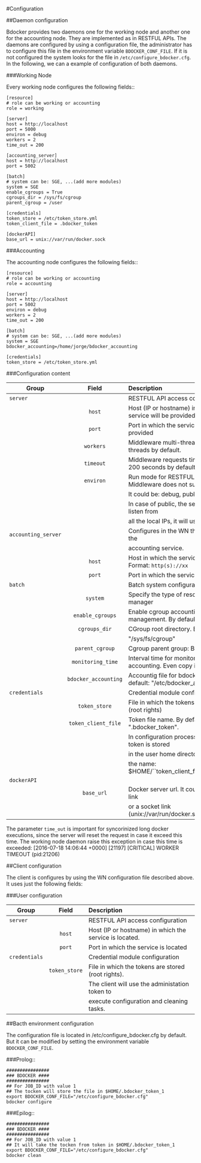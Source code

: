 #Configuration

##Daemon configuration

Bdocker provides two daemons one for the working node and another one for the accounting node. They are implemented as
in RESTFUL APIs. The daemons are configured by using a configuration file, the administrator has to configure this
file in the environment variable ``BDOCKER_CONF_FILE``. If it is not configured the system looks for the file in
``/etc/configure_bdocker.cfg``. In the following, we can a example of configuration of both daemons.

###Working Node


Every working node configures the following fields::

    [resource]
    # role can be working or accounting
    role = working

    [server]
    host = http://localhost
    port = 5000
    environ = debug
    workers = 2
    time_out = 200

    [accounting_server]
    host = http://localhost
    port = 5002

    [batch]
    # system can be: SGE, ...(add more modules)
    system = SGE
    enable_cgroups = True
    cgroups_dir = /sys/fs/cgroup
    parent_cgroup = /user

    [credentials]
    token_store = /etc/token_store.yml
    token_client_file = .bdocker_token

    [dockerAPI]
    base_url = unix://var/run/docker.sock

###Accounting

The accounting node configures the following fields::

    [resource]
    # role can be working or accounting
    role = accounting

    [server]
    host = http://localhost
    port = 5002
    environ = debug
    workers = 2
    time_out = 200

    [batch]
    # system can be: SGE, ...(add more modules)
    system = SGE
    bdocker_accounting=/home/jorge/bdocker_accounting

    [credentials]
    token_store = /etc/token_store.yml

###Configuration content


| Group             |Field               |Description                                |
| ----------------- |:------------------:|:------------------------------------------------|
|``server``         |                    |RESTFUL API access configuration                  
|                   |``host``            |Host (IP or hostname) in which the service will be provided.
|                   |``port``            |Port in which the service will be provided
|                   |``workers``         |Middleware multi-threads. It is 2 threads by default.
|                   |``timeout``         |Middleware requests timeout. It is 200 seconds by default.
|                   |``environ``         |Run mode for RESTFUL API. Middleware does not support it.
|                   |                     |It could be: debug, public, private.
|                   |                     |In case of public, the service will listen from  
|                  |                      |all the local IPs, it will use 0.0.0.0 IP.          
|``accounting_server``|                  |Configures in the WN the location of the          
|                   |                     |accounting service.                               
|                     |``host``          |Host in which the service is located. Format: ``http(s)://xx``              
|                     |``port``          |Port in which the service is located              
|``batch``        |                      |Batch system configuration                        
|                 |``system``            |Specify the type of resource manager              
|                 |``enable_cgroups``    |Enable cgroup accounting management. By default is False.          
|                 |``cgroups_dir``       |CGroup root directory. By default:                
|                 |                      |"/sys/fs/cgroup"                                    
|                 |``parent_cgroup``     |Cgroup parent group: By default: "/"
|                 |``monitoring_time``   |Interval time for monitoring the accounting. Even copy it to the file.
|                 |``bdocker_accounting``|Accountig file for bdocker jobs. By default: "/etc/bdocker_accounting"
|``credentials``  |                      |Credential module configuration
|                 |``token_store``       |File in which the tokens are store (root rights)
|                 |``token_client_file`` |Token file name. By default: ".bdocker_token".
|                 |                      |In configuration process, the user token is stored
|                 |                      |in the user home directory by using
|                 |                      |the name: $HOME/``token_client_file``_$JOB_ID.
|``dockerAPI``    |                      |
|                 | ``base_url``         |Docker server url. It could be a http link
|                 |                      |or a socket link (unix://var/run/docker.sock)

The parameter ``time_out`` is important for syncorinized long docker executions, since the server will
reset the request in case it exceed this time.
The working node daemon raise this exception in case this time is exceeded:
    [2016-07-18 14:06:44 +0000] [21197] [CRITICAL] WORKER TIMEOUT (pid:21206)


##Client configuration

 The client is configures by using the WN configuration file described above. It uses just the
 following fields:

###User configuration

    
|Group           |Field                |Description
| -------------- |:-------------------:|:------------------------------------------------|
|``server``      |                     |RESTFUL API access configuration
|                |``host``             |Host (IP or hostname) in which the service is located.
|                |``port``             |Port in which the service is located
|``credentials`` |                     |Credential module configuration
|                |``token_store``      |File in which the tokens are stored (root rights).
|                |                     |The client will use the administation token to
|                |                     |execute configuration and cleaning tasks.


##Bacth environment configuration

The configuration file is located in /etc/configure_bdocker.cfg by default. But it can be modified
by setting the environment variable ``BDOCKER_CONF_FILE``.

###Prolog::

    ################
    ### BDOCKER ####
    ################
    ## For JOB_ID with value 1
    ## The tocken will store the file in $HOME/.bdocker_token_1
    export BDOCKER_CONF_FILE="/etc/configure_bdocker.cfg"
    bdocker configure

###Epilog::

    ################
    ### BDOCKER ####
    ################
    ## For JOB_ID with value 1
    ## It will take the tocken from token in $HOME/.bdocker_token_1
    export BDOCKER_CONF_FILE="/etc/configure_bdocker.cfg"
    bdocker clean
